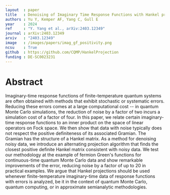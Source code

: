 ```yaml
---
layout  : paper
title   : Denoising of Imaginary Time Response Functions with Hankel projections
authors : Yu Y, Kemper AF, Yang C, Gull E
year    : 2024
ref     : "Y. Yang et al., arXiv:2403.12349"
journal : arXiv:2403.12349
arxiv   : "2403.12349"
image   : /images/papers/imag_gf_positivity.png
ncsu    : True
github  : https://github.com/CQMP/HankelProjection
funding : DE-SC0023231
---
```


# Abstract
Imaginary-time response functions of finite-temperature quantum systems are often obtained with methods that exhibit stochastic or systematic errors. Reducing these errors comes at a large computational cost -- in quantum Monte Carlo simulations, the reduction of noise by a factor of two incurs a simulation cost of a factor of four. In this paper, we relate certain imaginary-time response functions to an inner product on the space of linear operators on Fock space. We then show that data with noise typically does not respect the positive definiteness of its associated Gramian. The Gramian has the structure of a Hankel matrix. As a method for denoising noisy data, we introduce an alternating projection algorithm that finds the closest positive definite Hankel matrix consistent with noisy data. We test our methodology at the example of fermion Green's functions for continuous-time quantum Monte Carlo data and show remarkable improvements of the error, reducing noise by a factor of up to 20 in practical examples. We argue that Hankel projections should be used whenever finite-temperature imaginary-time data of response functions with errors is analyzed, be it in the context of quantum Monte Carlo, quantum computing, or in approximate semianalytic methodologies. 
